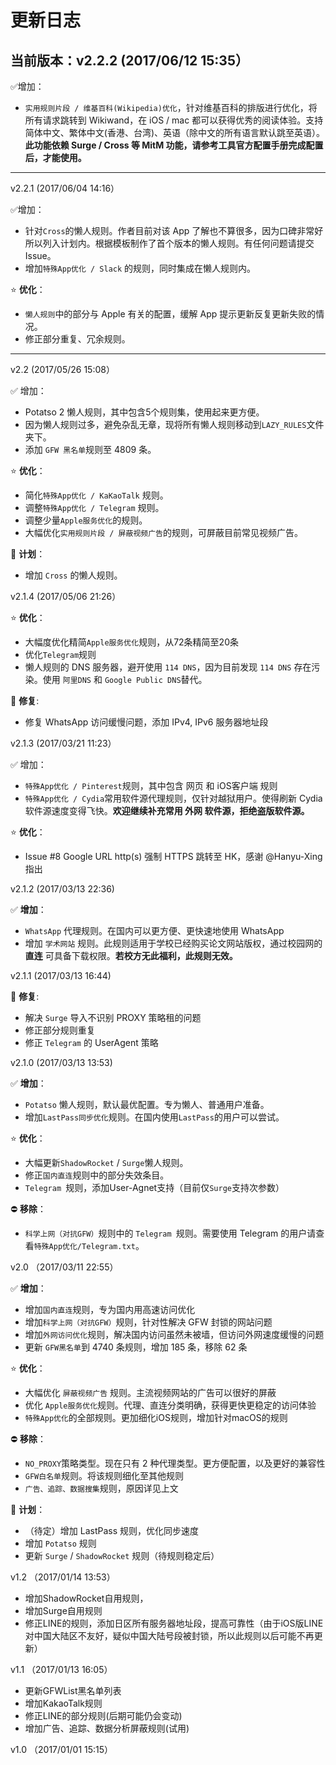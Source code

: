 # 更新日志

## 当前版本：v2.2.2 (2017/06/12 15:35）

✅增加：

- `实用规则片段 / 维基百科(Wikipedia)优化`，针对维基百科的排版进行优化，将所有请求跳转到 Wikiwand，在 iOS / mac 都可以获得优秀的阅读体验。支持 简体中文、繁体中文(香港、台湾)、英语（除中文的所有语言默认跳至英语）。**此功能依赖 Surge / Cross 等 MitM 功能，请参考工具官方配置手册完成配置后，才能使用。**

---

v2.2.1 (2017/06/04 14:16）

✅增加：

- 针对`Cross`的懒人规则。作者目前对该 App 了解也不算很多，因为口碑非常好所以列入计划内。根据模板制作了首个版本的懒人规则。有任何问题请提交 Issue。
- 增加`特殊App优化 / Slack` 的规则，同时集成在懒人规则内。

⭐️ **优化**：

- `懒人规则`中的部分与 Apple 有关的配置，缓解 App 提示更新反复更新失败的情况。
- 修正部分重复、冗余规则。

---

v2.2 (2017/05/26 15:08）

✅ 增加：

- Potatso 2 懒人规则，其中包含5个规则集，使用起来更方便。
- 因为懒人规则过多，避免杂乱无章，现将所有懒人规则移动到`LAZY_RULES`文件夹下。
- 添加 `GFW 黑名单`规则至 4809 条。

⭐️ **优化**：

- 简化`特殊App优化 / KaKaoTalk` 规则。
- 调整`特殊App优化 / Telegram`  规则。
- 调整少量`Apple服务优化`的规则。
- 大幅优化`实用规则片段 / 屏蔽视频广告`的规则，可屏蔽目前常见视频广告。

📒 **计划**：

- 增加 `Cross` 的懒人规则。

v2.1.4 (2017/05/06 21:26）

⭐️ **优化**：

- 大幅度优化精简`Apple服务优化`规则，从72条精简至20条
- 优化`Telegram`规则
- 懒人规则的 DNS 服务器，避开使用 `114 DNS`，因为目前发现 `114 DNS` 存在污染。使用 `阿里DNS` 和 `Google Public DNS`替代。

🔧 **修复**:

- 修复 WhatsApp 访问缓慢问题，添加 IPv4, IPv6 服务器地址段

v2.1.3 (2017/03/21 11:23）

✅ 增加：

- `特殊App优化 / Pinterest`规则，其中包含 网页 和 iOS客户端 规则
- `特殊App优化 / Cydia`常用软件源代理规则，仅针对越狱用户。使得刷新 Cydia 软件源速度变得飞快。**欢迎继续补充常用 外网 软件源，拒绝盗版软件源。**

⭐️ **优化**：

- Issue #8 Google URL http(s) 强制 HTTPS 跳转至 HK，感谢 @Hanyu-Xing 指出

v2.1.2 (2017/03/13 22:36)

✅ **增加**：
- `WhatsApp` 代理规则。在国内可以更方便、更快速地使用 WhatsApp
- 增加 `学术网站` 规则。此规则适用于学校已经购买论文网站版权，通过校园网的 **直连** 可具备下载权限。**若校方无此福利，此规则无效。**


v2.1.1 (2017/03/13 16:44)

🔧 **修复**:
- 解决 `Surge` 导入不识别 PROXY 策略租的问题
- 修正部分规则重复
- 修正 `Telegram` 的 UserAgent 策略

v2.1.0 (2017/03/13 13:53)

✅ **增加**：
- `Potatso` 懒人规则，默认最优配置。专为懒人、普通用户准备。
- 增加`LastPass同步优化`规则。在国内使用`LastPass`的用户可以尝试。

⭐️ **优化**：
- 大幅更新`ShadowRocket` / `Surge`懒人规则。
- 修正`国内直连`规则中的部分失效条目。
- `Telegram `规则，添加User-Agnet支持（目前仅`Surge`支持次参数）

⛔️ **移除**：
- `科学上网（对抗GFW）`规则中的 `Telegram `规则。需要使用 Telegram 的用户请查看`特殊App优化/Telegram.txt`。



v2.0 （2017/03/11 22:55）

✅ **增加**：
- 增加`国内直连`规则，专为国内用高速访问优化
- 增加`科学上网（对抗GFW）`规则，针对性解决 GFW 封锁的网站问题
- 增加`外网访问优化`规则，解决国内访问虽然未被墙，但访问外网速度缓慢的问题
- 更新 `GFW黑名单`到 4740 条规则，增加 185 条，移除 62 条

⭐️ **优化**：
- 大幅优化 `屏蔽视频广告` 规则。主流视频网站的广告可以很好的屏蔽
- 优化 `Apple服务优化`规则。代理、直连分类明确，获得更快更稳定的访问体验
- `特殊App优化`的全部规则。更加细化iOS规则，增加针对macOS的规则

⛔️ **移除**：
- `NO_PROXY`策略类型。现在只有 2 种代理类型。更方便配置，以及更好的兼容性
- `GFW白名单`规则。将该规则细化至其他规则
- `广告、追踪、数据搜集`规则，原因详见上文

📒 **计划**：
- （待定）增加 LastPass 规则，优化同步速度
- 增加 `Potatso` 规则
- 更新 `Surge` / `ShadowRocket` 规则（待规则稳定后）

v1.2 （2017/01/14 13:53）

- 增加ShadowRocket自用规则，
- 增加Surge自用规则
- 修正LINE的规则，添加日区所有服务器地址段，提高可靠性（由于iOS版LINE对中国大陆区不友好，疑似中国大陆号段被封锁，所以此规则以后可能不再更新）

v1.1 （2017/01/13 16:05）

- 更新GFWList黑名单列表
- 增加KakaoTalk规则
- 修正LINE的部分规则(后期可能仍会变动)
- 增加广告、追踪、数据分析屏蔽规则(试用)

v1.0 （2017/01/01 15:15）
